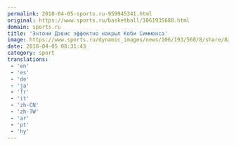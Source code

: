 ```yaml
---
permalink: 2018-04-05-sports.ru-959945341.html
original: https://www.sports.ru/basketball/1061935688.html
domain: sports.ru
title: 'Энтони Дэвис эффектно накрыл Коби Симмонса'
image: https://www.sports.ru/dynamic_images/news/106/193/568/8/share/8a846d.png
date: 2018-04-05 08:31:43
category: sport
translations: 
 - 'en'
 - 'es'
 - 'de'
 - 'ja'
 - 'fr'
 - 'it'
 - 'zh-CN'
 - 'zh-TW'
 - 'ar'
 - 'pt'
 - 'hy'
---
```


